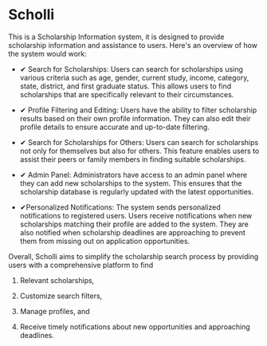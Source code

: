 # ******Scholli******


This is a Scholarship Information system, it is designed to provide scholarship information and assistance to users. Here's an overview of how the system would work:

- ✔ Search for Scholarships: Users can search for scholarships using various criteria such as age, gender, current study, income, category, state, district, and first graduate status. This allows users to find scholarships that are specifically relevant to their circumstances.

- ✔ Profile Filtering and Editing: Users have the ability to filter scholarship results based on their own profile information. They can also edit their profile details to ensure accurate and up-to-date filtering.

- ✔ Search for Scholarships for Others: Users can search for scholarships not only for themselves but also for others. This feature enables users to assist their peers or family members in finding suitable scholarships.

- ✔ Admin Panel: Administrators have access to an admin panel where they can add new scholarships to the system. This ensures that the scholarship database is regularly updated with the latest opportunities.

- ✔Personalized Notifications: The system sends personalized notifications to registered users. Users receive notifications when new scholarships matching their profile are added to the system. They are also notified when scholarship deadlines are approaching to prevent them from missing out on application opportunities.

Overall, Scholli aims to simplify the scholarship search process by providing users with a comprehensive platform to find

1. Relevant scholarships,

2. Customize search filters,

3. Manage profiles, and

4. Receive timely notifications about new opportunities and approaching deadlines.

